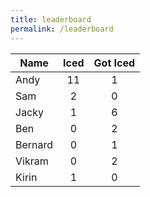 ```yaml
---
title: leaderboard
permalink: /leaderboard
---
```


| Name          | Iced          | Got Iced   |
| ------------- |:-------------:|:----------:|
| Andy          | 11            | 1          |
| Sam           | 2             | 0          |
| Jacky         | 1             | 6          |
| Ben           | 0             | 2          |
| Bernard       | 0             | 1          |
| Vikram        | 0             | 2          |
| Kirin         | 1             | 0          |